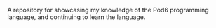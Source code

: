 A repository for showcasing my knowledge of the Pod6 programming language, and continuing to learn the language.
